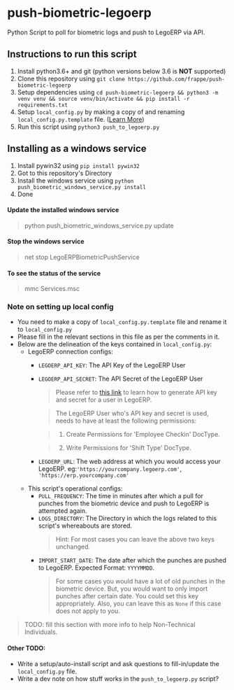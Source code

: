# push-biometric-legoerp
Python Script to poll for biometric logs and push to LegoERP via API.

## Instructions to run this script
1. Install python3.6+ and git (python versions below 3.6 is **NOT** supported)
2. Clone this repository using `git clone https://github.com/frappe/push-biometric-legoerp`
3. Setup dependencies using `cd push-biometric-legoerp && python3 -m venv venv && source venv/bin/activate && pip install -r requirements.txt`
4. Setup `local_config.py` by making a copy of and renaming `local_config.py.template` file. ([Learn More](#Note-on-setting-up-local-config))
5. Run this script using `python3 push_to_legoerp.py`

## Installing as a windows service
1. Install pywin32 using `pip install pywin32`
2. Got to this repository's Directory
3. Install the windows service using `python push_biometric_windows_service.py install`
4. Done

#### Update the installed windows service
> python push_biometric_windows_service.py update

#### Stop the windows service
> net stop LegoERPBiometricPushService

#### To see the status of the service
> mmc Services.msc

### Note on setting up local config
- You need to make a copy of `local_config.py.template` file and rename it to `local_config.py`
- Please fill in the relevant sections in this file as per the comments in it.
- Below are the delineation of the keys contained in `local_config.py`:
  - LegoERP connection configs:
    - `LEGOERP_API_KEY`: The API Key of the LegoERP User
    - `LEGOERP_API_SECRET`: The API Secret of the LegoERP User
      > Please refer to [this link](https://frappe.io/docs/user/en/guides/integration/how_to_set_up_token_based_auth#generate-a-token) to learn how to generate API key and secret for a user in LegoERP. 

      > The LegoERP User who's API key and secret is used, needs to have at least the following permissions: 

      > 1. Create Permissions for 'Employee Checkin' DocType.

      > 2. Write Permissions for 'Shift Type' DocType.
    - `LEGOERP_URL`: The web address at which you would access your LegoERP. eg:`'https://yourcompany.legoerp.com'`, `'https://erp.yourcompany.com'`
  - This script's operational configs:
    - `PULL_FREQUENCY`: The time in minutes after which a pull for punches from the biometric device and push to LegoERP is attempted again.
    - `LOGS_DIRECTORY`: The Directory in which the logs related to this script's whereabouts are stored.
      > Hint: For most cases you can leave the above two keys unchanged. 
    - `IMPORT_START_DATE`: The date after which the punches are pushed to LegoERP. Expected Format: `YYYYMMDD`.
      > For some cases you would have a lot of old punches in the biometric device. But, you would want to only import punches after certain date. You could set this key appropriately. Also, you can leave this as `None` if this case does not apply to you.
> TODO: fill this section with more info to help Non-Technical Individuals.

#### Other TODO:
 - Write a setup/auto-install script and ask questions to fill-in/update the `local_config.py` file.
 - Write a dev note on how stuff works in the `push_to_legoerp.py` script?
